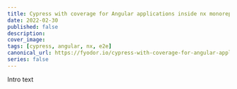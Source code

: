 ```yaml
---
title: Cypress with coverage for Angular applications inside nx monorepo
date: 2022-02-30
published: false
description:
cover_image:
tags: [cypress, angular, nx, e2e]
canonical_url: https://fyodor.io/cypress-with-coverage-for-angular-applications-inside-nx-monorepo/
series: false
---
```


Intro text
